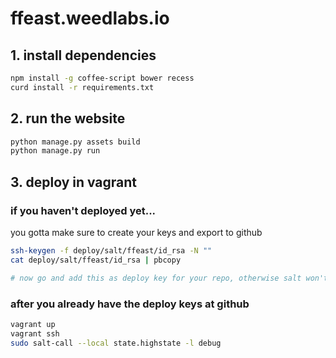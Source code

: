 # ffeast.weedlabs.io


## 1. install dependencies

```bash
npm install -g coffee-script bower recess
curd install -r requirements.txt
```

## 2. run the website

```bash
python manage.py assets build
python manage.py run
```

## 3. deploy in vagrant


### if you haven't deployed yet...

you gotta make sure to create your keys and export to github

```bash
ssh-keygen -f deploy/salt/ffeast/id_rsa -N ""
cat deploy/salt/ffeast/id_rsa | pbcopy

# now go and add this as deploy key for your repo, otherwise salt won't be able to git clone.
```

### after you already have the deploy keys at github

```bash
vagrant up
vagrant ssh
sudo salt-call --local state.highstate -l debug
```
